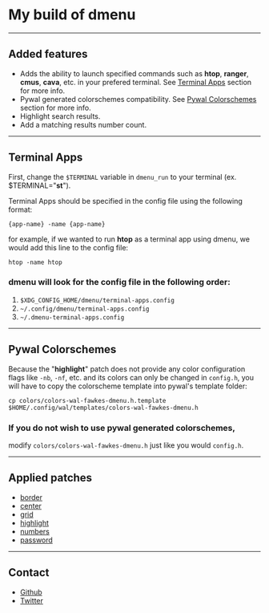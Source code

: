 # My build of dmenu

---

## Added features

+ Adds the ability to launch specified commands such as **htop**, **ranger**, **cmus**, **cava**, etc. in your prefered terminal. See [Terminal Apps](#terminal-apps) section for more info.
+ Pywal generated colorschemes compatibility. See [Pywal Colorschemes](#pywal-colorschemes) section for more info.
+ Highlight search results.
+ Add a matching results number count.

---

## Terminal Apps

First, change the `$TERMINAL` variable in `dmenu_run` to your terminal (ex. $TERMINAL="**st**").

Terminal Apps should be specified in the config file using the following format: 

`{app-name} -name {app-name}`

for example, if we wanted to run **htop** as a terminal app using dmenu, we would add this line to the config file:

`htop -name htop`

### dmenu will look for the config file in the following order:
1. `$XDG_CONFIG_HOME/dmenu/terminal-apps.config`
2. `~/.config/dmenu/terminal-apps.config`
3. `~/.dmenu-terminal-apps.config`

---

## Pywal Colorschemes

Because the "**highlight**" patch does not provide any color configuration flags like `-nb`, `-nf`, etc. and its colors can only be changed in `config.h`, you will have to copy the colorscheme template into pywal's template folder:

`cp colors/colors-wal-fawkes-dmenu.h.template $HOME/.config/wal/templates/colors-wal-fawkes-dmenu.h`

### If you do not wish to use pywal generated colorschemes,
modify `colors/colors-wal-fawkes-dmenu.h` just like you would `config.h`.


---

## Applied patches

+ [border](https://tools.suckless.org/dmenu/patches/border/)
+ [center](https://tools.suckless.org/dmenu/patches/center/)
+ [grid](https://tools.suckless.org/dmenu/patches/grid/)
+ [highlight](https://tools.suckless.org/dmenu/patches/highlight/)
+ [numbers](https://tools.suckless.org/dmenu/patches/numbers/)
+ [password](https://tools.suckless.org/dmenu/patches/password/)

---

## Contact

- [Github](https://github.com/FawkesOficial)
- [Twitter](https://twitter.com/FawkesOficial)
